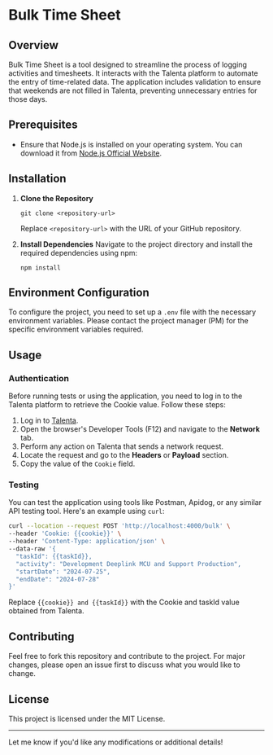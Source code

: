 # Bulk Time Sheet

## Overview
Bulk Time Sheet is a tool designed to streamline the process of logging activities and timesheets. It interacts with the Talenta platform to automate the entry of time-related data. The application includes validation to ensure that weekends are not filled in Talenta, preventing unnecessary entries for those days.

## Prerequisites
- Ensure that Node.js is installed on your operating system. You can download it from [Node.js Official Website](https://nodejs.org/).

## Installation

1. **Clone the Repository**
   ```
   git clone <repository-url>
   ```
   Replace `<repository-url>` with the URL of your GitHub repository.

2. **Install Dependencies**
   Navigate to the project directory and install the required dependencies using npm:
   ```
   npm install
   ```

## Environment Configuration
To configure the project, you need to set up a `.env` file with the necessary environment variables. Please contact the project manager (PM) for the specific environment variables required.

## Usage

### Authentication
Before running tests or using the application, you need to log in to the Talenta platform to retrieve the Cookie value. Follow these steps:

1. Log in to [Talenta](https://www.talenta.co/).
2. Open the browser's Developer Tools (F12) and navigate to the **Network** tab.
3. Perform any action on Talenta that sends a network request.
4. Locate the request and go to the **Headers** or **Payload** section.
5. Copy the value of the `Cookie` field.

### Testing
You can test the application using tools like Postman, Apidog, or any similar API testing tool. Here's an example using `curl`:

```bash
curl --location --request POST 'http://localhost:4000/bulk' \
--header 'Cookie: {{cookie}}' \
--header 'Content-Type: application/json' \
--data-raw '{
  "taskId": {{taskId}},
  "activity": "Development Deeplink MCU and Support Production",
  "startDate": "2024-07-25",
  "endDate": "2024-07-28"
}'
```

Replace `{{cookie}} and {{taskId}}` with the Cookie and taskId value obtained from Talenta.

## Contributing
Feel free to fork this repository and contribute to the project. For major changes, please open an issue first to discuss what you would like to change.

## License
This project is licensed under the MIT License.

---

Let me know if you'd like any modifications or additional details!
